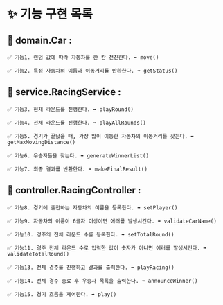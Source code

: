 # ✨ 기능 구현  목록

## 📕 domain.Car : 

    ✅ 기능1. 랜덤 값에 따라 자동차를 한 칸 전진한다. ➡ move()

    ✅ 기능2. 특정 자동차의 이름과 이동거리를 반환한다. ➡ getStatus()


## 📕 service.RacingService :

    ✅ 기능3. 현재 라운드를 진행한다. ➡ playRound()
    
    ✅ 기능4. 전체 라운드를 진행한다. ➡ playAllRounds()

    ✅ 기능5. 경기가 끝났을 때, 가장 많이 이동한 자동차의 이동거리를 찾는다. ➡ getMaxMovingDistance()

    ✅ 기능6. 우승자들을 찾는다. ➡ generateWinnerList()

    ✅ 기능7. 최종 결과를 반환한다. ➡ makeFinalResult()

## 📕 controller.RacingController :

    ✅ 기능8. 경기에 출전하는 자동차의 이름을 등록한다. ➡ setPlayer()

    ✅ 기능9. 자동차의 이름이 6글자 이상이면 에러를 발생시킨다. ➡ validateCarName()

    ✅ 기능10. 경주의 전체 라운드 수를 등록한다. ➡ setTotalRound()

    ✅ 기능11. 경주 전체 라운드 수로 입력한 값이 숫자가 아니면 에러를 발생시킨다. ➡ validateTotalRound()

    ✅ 기능13. 전체 경주를 진행하고 결과를 출력한다. ➡ playRacing()

    ✅ 기능14. 전체 경주 종료 후 우승자 목록을 출력한다. ➡ announceWinner()

    ✅ 기능15. 경기 흐름을 제어한다. ➡ play()